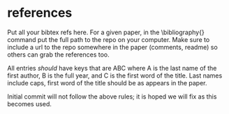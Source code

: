 references
==========

Put all your bibtex refs here.  For a given paper, in the \bibliography{} command put the full path to the repo on your computer.  Make sure to include a url to the repo somewhere in the paper (comments, readme) so others can grab the references too.

All entries *should* have keys that are ABC where A is the last name of the first author, B is the full year, and C is the first word of the title.  Last names include caps, first word of the title should be as appears in the paper.

Initial commit will not follow the above rules; it is hoped we will fix as this becomes used.
